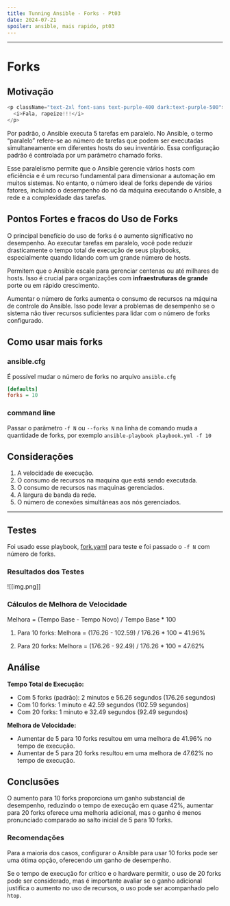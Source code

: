 ```yaml
---
title: Tunning Ansible - Forks - Pt03
date: 2024-07-21
spoiler: ansible, mais rapido, pt03
---
```

---

# Forks

## Motivação

```js eval
<p className="text-2xl font-sans text-purple-400 dark:text-purple-500">
  <i>Fala, rapeize!!!</i>
</p>
```

Por padrão, o Ansible executa 5 tarefas em paralelo. No Ansible, o termo “paralelo” refere-se ao número de tarefas que podem ser executadas simultaneamente em diferentes hosts do seu inventário. Essa configuração padrão é controlada por um parâmetro chamado forks.

Esse paralelismo permite que o Ansible gerencie vários hosts com eficiência e é um recurso fundamental para dimensionar a automação em muitos sistemas. No entanto, o número ideal de forks depende de vários fatores, incluindo o desempenho do nó da máquina executando o Ansible, a rede e a complexidade das tarefas. 

## Pontos Fortes e fracos do Uso de Forks

O principal benefício do uso de forks é o aumento significativo no desempenho. Ao executar tarefas em paralelo, você pode reduzir drasticamente o tempo total de execução de seus playbooks, especialmente quando lidando com um grande número de hosts. 

Permitem que o Ansible escale para gerenciar centenas ou até milhares de hosts. Isso é crucial para organizações com **infraestruturas de grande** porte ou em rápido crescimento.

Aumentar o número de forks aumenta o consumo de recursos na máquina de controle do Ansible. Isso pode levar a problemas de desempenho se o sistema não tiver recursos suficientes para lidar com o número de forks configurado.

## Como usar mais forks

### ansible.cfg

É possível mudar o número de forks no arquivo `ansible.cfg` 

```ini
[defaults]
forks = 10
```

### command line

Passar o parâmetro `-f N` ou `--forks N` na linha de comando muda a quantidade de forks, por exemplo `ansible-playbook playbook.yml -f 10`

## Considerações

1. A velocidade de execução.
2. O consumo de recursos na maquina que está sendo executada.
3. O consumo de recursos nas maquinas gerenciados.
4. A largura de banda da rede.
5. O número de conexões simultâneas aos nós gerenciados.

---

## Testes

Foi usado esse playbook, [fork.yaml](https://gist.githubusercontent.com/fbrunoviana/34317592049b371aeb31935a1667fd6d/raw/eac062a6734116065e37b32ba00085c69b5d6164/forks.yaml) para teste e foi passado o `-f N` com número de forks.

### Resultados dos Testes

![[img.png]]
### Cálculos de Melhora de Velocidade

Melhora = (Tempo Base - Tempo Novo) / Tempo Base * 100

1. Para 10 forks:
   Melhora = (176.26 - 102.59) / 176.26 * 100 = 41.96%

2. Para 20 forks:
   Melhora = (176.26 - 92.49) / 176.26 * 100 = 47.62%

## Análise

**Tempo Total de Execução:**
   - Com 5 forks (padrão): 2 minutos e 56.26 segundos (176.26 segundos)
   - Com 10 forks: 1 minuto e 42.59 segundos (102.59 segundos)
   - Com 20 forks: 1 minuto e 32.49 segundos (92.49 segundos)

**Melhora de Velocidade:**
   - Aumentar de 5 para 10 forks resultou em uma melhora de 41.96% no tempo de execução.
   - Aumentar de 5 para 20 forks resultou em uma melhora de 47.62% no tempo de execução.

## Conclusões

O aumento para 10 forks proporciona um ganho substancial de desempenho, reduzindo o tempo de execução em quase 42%, aumentar para 20 forks oferece uma melhoria adicional, mas o ganho é menos pronunciado comparado ao salto inicial de 5 para 10 forks.

### Recomendações

Para a maioria dos casos, configurar o Ansible para usar 10 forks pode ser uma ótima opção, oferecendo um ganho de desempenho.

Se o tempo de execução for crítico e o hardware permitir, o uso de 20 forks pode ser considerado, mas é importante avaliar se o ganho adicional justifica o aumento no uso de recursos, o uso pode ser acompanhado pelo `htop`.

